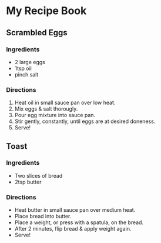 # My Recipe Book

## Scrambled Eggs

### Ingredients

- 2 large eggs
- 1tsp oil
- pinch salt

### Directions

1. Heat oil in small sauce pan over low heat.
2. Mix eggs & salt thorougly.
3. Pour egg mixture into sauce pan.
4. Stir gently, constantly, until eggs are at desired doneness.
5. Serve!

## Toast

### Ingredients

- Two slices of bread
- 2tsp butter

### Directions

- Heat butter in small sauce pan over medium heat.
- Place bread into butter.
- Place a weight, or press with a spatula, on the bread.
- After 2 minutes, flip bread & apply weight again.
- Serve!
